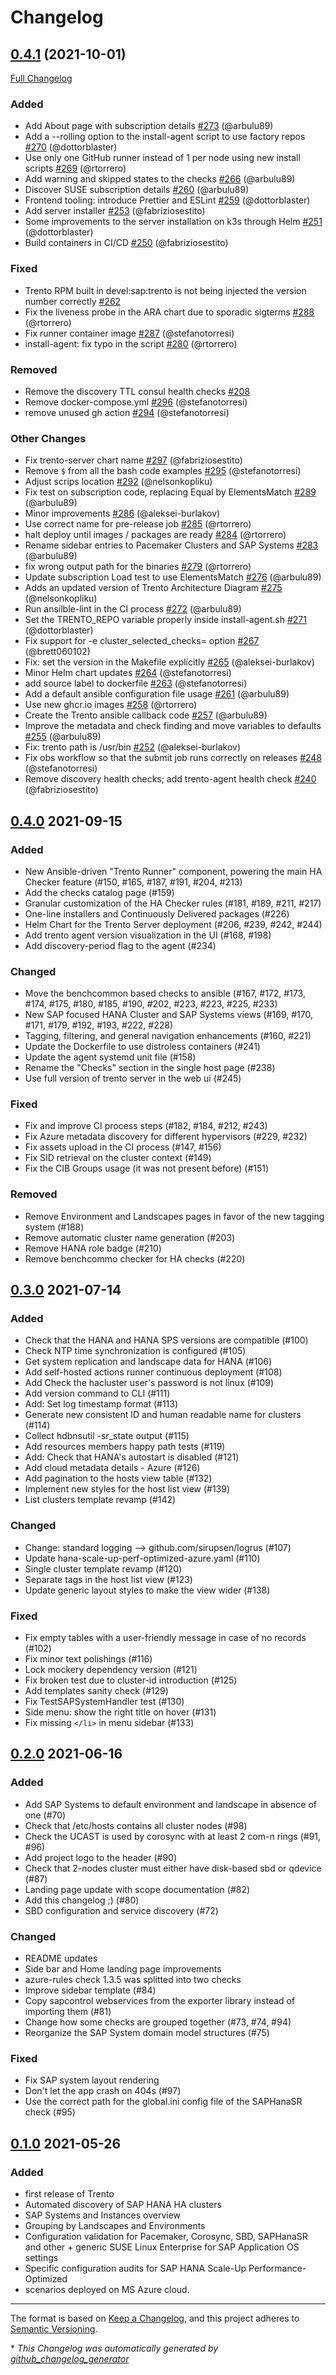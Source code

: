 # Changelog

## [0.4.1](https://github.com/trento-project/trento/tree/0.4.1) (2021-10-01)

[Full Changelog](https://github.com/trento-project/trento/compare/0.4.0...0.4.1)

### Added

- Add About page with subscription details [\#273](https://github.com/trento-project/trento/pull/273) (@arbulu89)
- Add a --rolling option to the install-agent script to use factory repos [\#270](https://github.com/trento-project/trento/pull/270) (@dottorblaster)
- Use only one GitHub runner instead of 1 per node using new install scripts [\#269](https://github.com/trento-project/trento/pull/269) (@rtorrero)
- Add warning and skipped states to the checks [\#266](https://github.com/trento-project/trento/pull/266) (@arbulu89)
- Discover SUSE subscription details [\#260](https://github.com/trento-project/trento/pull/260) (@arbulu89)
- Frontend tooling: introduce Prettier and ESLint [\#259](https://github.com/trento-project/trento/pull/259) (@dottorblaster)
- Add server installer [\#253](https://github.com/trento-project/trento/pull/253) (@fabriziosestito)
- Some improvements to the server installation on k3s through Helm [\#251](https://github.com/trento-project/trento/pull/251) (@dottorblaster)
- Build containers in CI/CD [\#250](https://github.com/trento-project/trento/pull/250) (@fabriziosestito)

### Fixed

- Trento RPM built in devel:sap:trento is not being injected the version number correctly [\#262](https://github.com/trento-project/trento/issues/262)
- Fix the liveness probe in the ARA chart due to sporadic sigterms [\#288](https://github.com/trento-project/trento/pull/288) (@rtorrero)
- Fix runner container image [\#287](https://github.com/trento-project/trento/pull/287) (@stefanotorresi)
- install-agent: fix typo in the script [\#280](https://github.com/trento-project/trento/pull/280) (@rtorrero)

### Removed

- Remove the discovery TTL consul health checks [\#208](https://github.com/trento-project/trento/issues/208)
- Remove docker-compose.yml [\#296](https://github.com/trento-project/trento/pull/296) (@stefanotorresi)
- remove unused gh action [\#294](https://github.com/trento-project/trento/pull/294) (@stefanotorresi)

### Other Changes

- Fix trento-server chart name [\#297](https://github.com/trento-project/trento/pull/297) (@fabriziosestito)
- Remove `$` from all the bash code examples [\#295](https://github.com/trento-project/trento/pull/295) (@stefanotorresi)
- Adjust scrips location [\#292](https://github.com/trento-project/trento/pull/292) (@nelsonkopliku)
- Fix test on subscription code, replacing Equal by ElementsMatch [\#289](https://github.com/trento-project/trento/pull/289) (@arbulu89)
- Minor improvements [\#286](https://github.com/trento-project/trento/pull/286) (@aleksei-burlakov)
- Use correct name for pre-release job [\#285](https://github.com/trento-project/trento/pull/285) (@rtorrero)
- halt deploy until images / packages are ready [\#284](https://github.com/trento-project/trento/pull/284) (@rtorrero)
- Rename sidebar entries to Pacemaker Clusters and SAP Systems [\#283](https://github.com/trento-project/trento/pull/283) (@arbulu89)
- fix wrong output path for the binaries [\#279](https://github.com/trento-project/trento/pull/279) (@rtorrero)
- Update subscription Load test to use ElementsMatch [\#276](https://github.com/trento-project/trento/pull/276) (@arbulu89)
- Adds an updated version of Trento Architecture Diagram [\#275](https://github.com/trento-project/trento/pull/275) (@nelsonkopliku)
- Run ansilble-lint in the CI process [\#272](https://github.com/trento-project/trento/pull/272) (@arbulu89)
- Set the TRENTO\_REPO variable properly inside install-agent.sh [\#271](https://github.com/trento-project/trento/pull/271) (@dottorblaster)
- Fix support for -e cluster\_selected\_checks= option [\#267](https://github.com/trento-project/trento/pull/267) (@brett060102)
- Fix: set the version in the Makefile explicitly [\#265](https://github.com/trento-project/trento/pull/265) (@aleksei-burlakov)
- Minor Helm chart updates [\#264](https://github.com/trento-project/trento/pull/264) (@stefanotorresi)
- add source label to dockerfile [\#263](https://github.com/trento-project/trento/pull/263) (@stefanotorresi)
- Add a default ansible configuration file usage [\#261](https://github.com/trento-project/trento/pull/261) (@arbulu89)
- Use new ghcr.io images [\#258](https://github.com/trento-project/trento/pull/258) (@rtorrero)
- Create the Trento ansible callback code [\#257](https://github.com/trento-project/trento/pull/257) (@arbulu89)
- Improve the metadata and check finding and move variables to defaults [\#255](https://github.com/trento-project/trento/pull/255) (@arbulu89)
- Fix: trento path is /usr/bin [\#252](https://github.com/trento-project/trento/pull/252) (@aleksei-burlakov)
- Fix obs workflow so that the submit job runs correctly on releases [\#248](https://github.com/trento-project/trento/pull/248) (@stefanotorresi)
- Remove discovery health checks; add trento-agent health check [\#240](https://github.com/trento-project/trento/pull/240) (@fabriziosestito)

## [0.4.0](https://github.com/trento-project/trento/releases/tag/0.4.0) 2021-09-15

### Added

- New Ansible-driven "Trento Runner" component, powering the main HA Checker feature (#150, #165, #187, #191, #204, #213)
- Add the checks catalog page (#159)
- Granular customization of the HA Checker rules (#181, #189, #211, #217)
- One-line installers and Continuously Delivered packages​ (#226)
- Helm Chart for the Trento Server deployment​​ (#206, #239, #242, #244)
- Add trento agent version visualization in the UI (#168, #198)
- Add discovery-period flag to the agent (#234)

### Changed

- Move the benchcommon based checks to ansible (#167, #172, #173, #174, #175, #180, #185, #190, #202, #223, #223, #225, #233)
- New SAP focused HANA Cluster and SAP Systems views​ (#169, #170, #171, #179, #192, #193, #222, #228)
- Tagging, filtering, and general navigation enhancements (#160, #221)
- Update the Dockerfile to use distroless containers (#241)
- Update the agent systemd unit file (#158)
- Rename the "Checks" section in the single host page (#238)
- Use full version of trento server in the web ui (#245)

### Fixed

- Fix and improve CI process steps (#182, #184, #212, #243)
- Fix Azure metadata discovery for different hypervisors (#229, #232)
- Fix assets upload in the CI process (#147, #156)
- Fix SID retrieval on the cluster context (#149)
- Fix the CIB Groups usage (it was not present before) (#151)

### Removed

- Remove Environment and Landscapes pages in favor of the new tagging system (#188)
- Remove automatic cluster name generation (#203)
- Remove HANA role badge (#210)
- Remove benchcommo checker for HA checks (#220)

## [0.3.0](https://github.com/trento-project/trento/releases/tag/0.3.0) 2021-07-14

### Added

- Check that the HANA and HANA SPS versions are compatible (#100)
- Check NTP time synchronization is configured (#105)
- Get system replication and landscape data for HANA (#106)
- Add self-hosted actions runner continuous deployment (#108)
- Add Check the hacluster user's password is not linux (#109)
- Add version command to CLI (#111)
- Add: Set log timestamp format (#113)
- Generate new consistent ID and human readable name for clusters (#114)
- Collect hdbnsutil -sr_state output (#115)
- Add resources members happy path tests (#119)
- Add: Check that HANA's autostart is disabled (#121)
- Add cloud metadata details - Azure (#126)
- Add pagination to the hosts view table (#132)
- Implement new styles for the host list view (#139)
- List clusters template revamp (#142)

### Changed

- Change: standard logging --> github.com/sirupsen/logrus (#107)
- Update hana-scale-up-perf-optimized-azure.yaml (#110)
- Single cluster template revamp (#120)
- Separate tags in the host list view (#123)
- Update generic layout styles to make the view wider (#138)

### Fixed

- Fix empty tables with a user-friendly message in case of no records (#102)
- Fix minor text polishings (#116)
- Lock mockery dependency version (#121)
- Fix broken test due to cluster-id introduction (#125)
- Add templates sanity check (#129)
- Fix TestSAPSystemHandler test (#130)
- Side menu: show the right title on hover (#131)
- Fix missing `</li>` in menu sidebar (#133)

## [0.2.0](https://github.com/trento-project/trento/releases/tag/0.2.0) 2021-06-16

### Added

- Add SAP Systems to default environment and landscape in absence of one (#70)
- Check that /etc/hosts contains all cluster nodes (#98)
- Check the UCAST is used by corosync with at least 2 com-n rings (#91, #96)
- Add project logo to the header (#90)
- Check that 2-nodes cluster must either have disk-based sbd or qdevice (#87)
- Landing page update with scope documentation (#82)
- Add this changelog ;) (#80)
- SBD configuration and service discovery (#72)

### Changed

- README updates
- Side bar and Home landing page improvements
- azure-rules check 1.3.5 was splitted into two checks
- Improve sidebar template (#84)
- Copy sapcontrol webservices from the exporter library instead of importing them (#81)
- Change how some checks are grouped together (#73, #74, #94)
- Reorganize the SAP System domain model structures (#75)

### Fixed

- Fix SAP system layout rendering
- Don't let the app crash on 404s (#97)
- Use the correct path for the global.ini config file of the SAPHanaSR check (#95)

## [0.1.0](https://github.com/trento-project/trento/releases/tag/0.1.0) 2021-05-26

### Added

- first release of Trento
- Automated discovery of SAP HANA HA clusters
- SAP Systems and Instances overview
- Grouping by Landscapes and Environments
- Configuration validation for Pacemaker, Corosync, SBD, SAPHanaSR and other + generic SUSE Linux Enterprise for SAP Application OS settings
- Specific configuration audits for SAP HANA Scale-Up Performance-Optimized
- scenarios deployed on MS Azure cloud.

---

The format is based on [Keep a Changelog](https://keepachangelog.com/en/1.0.0/),
and this project adheres to [Semantic Versioning](https://semver.org/spec/v2.0.0.html).

\* *This Changelog was automatically generated by [github_changelog_generator](https://github.com/github-changelog-generator/github-changelog-generator)*
